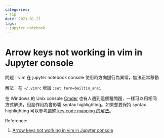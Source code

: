 ```yaml
---
categories:
- Tip
date: 2021-01-21
tags:
- jupyter notebook
---
```


# Arrow keys not working in vim in Jupyter console

問題：vim 在 jupyter notebook console 使用時方向鍵行為異常，無法正常移動

解法：在 ```~/.vimrc``` 增加 ```:set term=builtin_ansi```

在 Windows 的 Unix console [Cmder](https://cmder.net/) 也有人遇到這個種問題，一樣可以用相同方式解決，但副作用為會影響 syntax highlighting。如果想要保持 syntax highlighting 可以參考[調整 key code mapping 的解法](https://github.com/microsoft/WSL/issues/1154#issuecomment-595951533)。

Reference:

1. [Arrow keys not working in vim in Jupyter console](https://github.com/jupyter/jupyter_console/issues/171)
